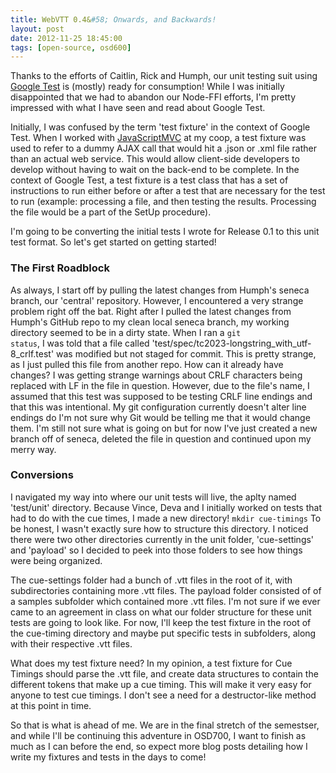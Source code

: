 ```yaml
---
title: WebVTT 0.4&#58; Onwards, and Backwards!
layout: post
date: 2012-11-25 18:45:00
tags: [open-source, osd600]
---
```

Thanks to the efforts of Caitlin, Rick and Humph, our unit testing suit using
[Google Test](http://code.google.com/p/googletest/) is (mostly) ready for consumption!
While I was initially disappointed that we had to abandon our Node-FFI efforts, 
I'm pretty impressed with what I have seen and read about Google Test.

Initially, I was confused by the term 'test fixture' in the context of Google 
Test. When I worked with [JavaScriptMVC](http://javascriptmvc.com/) at my coop,
 a test fixture was used to refer to a dummy AJAX call that would hit a .json 
 or .xml file rather than an actual web service. This would allow client-side
 developers to develop without having to wait on the back-end to be complete.
In the context of Google Test, a test fixture is a test class that has a set of
instructions to run either before or after a test that are necessary for the test
to run (example: processing a file, and then testing the results. Processing the file
would be a part of the SetUp procedure).

I'm going to be converting the initial tests I wrote for Release 0.1 to this unit
test format. So let's get started on getting started!

### The First Roadblock
As always, I start off by pulling the latest changes from Humph's seneca branch, our
'central' repository. However, I encountered a very strange problem right off the bat.
Right after I pulled the latest changes from Humph's GitHub repo to my clean local seneca
branch, my working directory seemed to be in a dirty state. When I ran a <code>git status</code>,
I was told that a file called 'test/spec/tc2023-longstring_with_utf-8_crlf.test' was
modified but not staged for commit. This is pretty strange, as I just pulled this file from another
repo. How can it already have changes? I was getting strange warnings about CRLF characters being
replaced with LF in the file in question. However, due to the file's name, I assumed that this test
was supposed to be testing CRLF line endings and that this was intentional. My git configuration currently
doesn't alter line endings do I'm not sure why Git would be telling me that it would change them. 
I'm still not sure what is going on but for now I've just created a new branch off of seneca, deleted the file in question and continued
upon my merry way.

### Conversions
I navigated my way into where our unit tests will live, the aplty named 'test/unit' directory.
Because Vince, Deva and I initially worked on tests that had to do with the cue times, I made a new directory!
<code>mkdir cue-timings</code>
To be honest, I wasn't exactly sure how to structure this directory. I noticed there were two other directories
currently in the unit folder, 'cue-settings' and 'payload' so I decided to peek into those folders to see how
things were being organized.

The cue-settings folder had a bunch of .vtt files in the root of it, with subdirectories containing
more .vtt files. The payload folder consisted of of a samples subfolder which contained more .vtt files.
I'm not sure if we ever came to an agreement in class on what our folder structure for these unit tests
are going to look like. For now, I'll keep the test fixture in the root of the cue-timing directory and
maybe put specific tests in subfolders, along with their respective .vtt files.

What does my test fixture need? In my opinion, a test fixture for Cue Timings should parse the .vtt file,
and create data structures to contain the different tokens that make up a cue timing. This will make it
very easy for anyone to test cue timings. I don't see a need for a destructor-like method at this point in
time.

So that is what is ahead of me. We are in the final stretch of the semestser, and while I'll be continuing this
adventure in OSD700, I want to finish as much as I can before the end, so expect more blog posts detailing how I 
write my fixtures and tests in the days to come!
